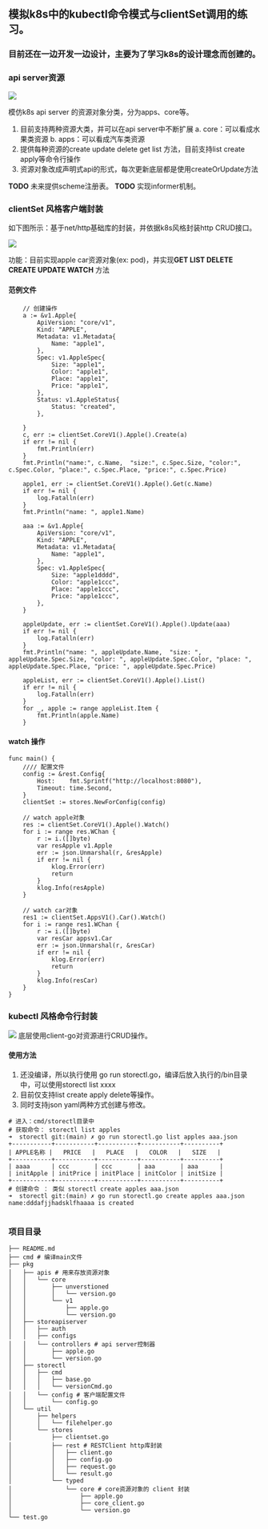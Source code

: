 ## 模拟k8s中的kubectl命令模式与clientSet调用的练习。

### 目前还在一边开发一边设计，主要为了学习k8s的设计理念而创建的。

### api server资源
![](https://github.com/googs1025/imitate-k8s-kubectl-clientSet/blob/main/img/%E6%B5%81%E7%A8%8B%E5%9B%BE1.jpg?raw=true)

模仿k8s api server 的资源对象分类，分为apps、core等。
1. 目前支持两种资源大类，并可以在api server中不断扩展
    a. core：可以看成水果类资源
    b. apps：可以看成汽车类资源
2. 提供每种资源的create update delete get list 方法，目前支持list create apply等命令行操作
3. 资源对象改成声明式api的形式，每次更新底层都是使用createOrUpdate方法

**TODO** 未来提供scheme注册表。
**TODO** 实现informer机制。
### clientSet 风格客户端封装
如下图所示：基于net/http基础库的封装，并依据k8s风格封装http CRUD接口。

![](https://github.com/googs1025/imitate-k8s-kubectl-clientSet/blob/main/img/%E6%B5%81%E7%A8%8B%E5%9B%BE.jpg?raw=true)

功能：目前实现apple car资源对象(ex: pod)，并实现**GET LIST DELETE CREATE UPDATE WATCH** 方法

#### 范例文件
```bigquery
    // 创建操作
	a := &v1.Apple{
		ApiVersion: "core/v1",
		Kind: "APPLE",
		Metadata: v1.Metadata{
			Name: "apple1",
		},
		Spec: v1.AppleSpec{
			Size: "apple1",
			Color: "apple1",
			Place: "apple1",
			Price: "apple1",
		},
		Status: v1.AppleStatus{
			Status: "created",
		},

	}
	c, err := clientSet.CoreV1().Apple().Create(a)
    if err != nil {
		fmt.Println(err)
	}
	fmt.Println("name:", c.Name,  "size:", c.Spec.Size, "color:", c.Spec.Color, "place:", c.Spec.Place, "price:", c.Spec.Price)

	apple1, err := clientSet.CoreV1().Apple().Get(c.Name)
    if err != nil {
		log.Fatalln(err)
	}
	fmt.Println("name: ", apple1.Name)

	aaa := &v1.Apple{
		ApiVersion: "core/v1",
		Kind: "APPLE",
		Metadata: v1.Metadata{
			Name: "apple1",
		},
		Spec: v1.AppleSpec{
			Size: "apple1dddd",
			Color: "apple1ccc",
			Place: "apple1ccc",
			Price: "apple1ccc",
		},
	}

	appleUpdate, err := clientSet.CoreV1().Apple().Update(aaa)
    if err != nil {
		log.Fatalln(err)
	}
	fmt.Println("name: ", appleUpdate.Name,  "size: ", appleUpdate.Spec.Size, "color: ", appleUpdate.Spec.Color, "place: ", appleUpdate.Spec.Place, "price: ", appleUpdate.Spec.Price)

	appleList, err := clientSet.CoreV1().Apple().List()
    if err != nil {
		log.Fatalln(err)
	}
	for _, apple := range appleList.Item {
		fmt.Println(apple.Name)
	}
```

#### watch 操作
```
func main() {
	//// 配置文件
	config := &rest.Config{
		Host:    fmt.Sprintf("http://localhost:8080"),
		Timeout: time.Second,
	}
	clientSet := stores.NewForConfig(config)

	// watch apple对象
	res := clientSet.CoreV1().Apple().Watch()
	for i := range res.WChan {
		r := i.([]byte)
		var resApple v1.Apple
		err := json.Unmarshal(r, &resApple)
		if err != nil {
			klog.Error(err)
			return
		}
		klog.Info(resApple)
	}

	// watch car对象
	res1 := clientSet.AppsV1().Car().Watch()
	for i := range res1.WChan {
		r := i.([]byte)
		var resCar appsv1.Car
		err := json.Unmarshal(r, &resCar)
		if err != nil {
			klog.Error(err)
			return
		}
		klog.Info(resCar)
	}
}
```

### kubectl 风格命令行封装
![](https://github.com/googs1025/imitate-k8s-kubectl-clientSet/blob/main/img/%E6%B5%81%E7%A8%8B%E5%9B%BE11.jpg?raw=true)
底层使用client-go对资源进行CRUD操作。
#### 使用方法
1. 还没编译，所以执行使用 go run storectl.go，编译后放入执行的/bin目录中，可以使用storectl list xxxx
2. 目前仅支持list create apply delete等操作。
3. 同时支持json yaml两种方式创建与修改。
```bigquery
# 进入：cmd/storectl目录中
# 获取命令： storectl list apples 
➜  storectl git:(main) ✗ go run storectl.go list apples aaa.json
+-----------+-----------+-----------+-----------+----------+
| APPLE名称 |   PRICE   |   PLACE   |   COLOR   |   SIZE   |
+-----------+-----------+-----------+-----------+----------+
| aaaa      | ccc       | ccc       | aaa       | aaa      |
| initApple | initPrice | initPlace | initColor | initSize |
+-----------+-----------+-----------+-----------+----------+
# 创建命令 ： 类似 storectl create apples aaa.json
➜  storectl git:(main) ✗ go run storectl.go create apples aaa.json
name:dddafjjhadsklfhaaaa is created


```

### 项目目录

```bigquery
├── README.md
├── cmd # 编译main文件
├── pkg
│   ├── apis # 用来存放资源对象
│   │   └── core
│   │       ├── unverstioned
│   │       │   └── version.go
│   │       └── v1
│   │           ├── apple.go
│   │           └── version.go
│   ├── storeapiserver
│   │   ├── auth
│   │   ├── configs
│   │   └── controllers # api server控制器
│   │       ├── apple.go
│   │       └── version.go
│   ├── storectl
│   │   ├── cmd 
│   │   │   ├── base.go
│   │   │   └── versionCmd.go
│   │   └── config # 客户端配置文件
│   │       └── config.go
│   └── util
│       ├── helpers
│       │   └── filehelper.go
│       └── stores
│           ├── clientset.go
│           ├── rest # RESTClient http库封装
│           │   ├── client.go
│           │   ├── config.go
│           │   ├── request.go
│           │   └── result.go
│           └── typed 
│               └── core # core资源对象的 client 封装
│                   ├── apple.go
│                   ├── core_client.go
│                   └── version.go
└── test.go
```
